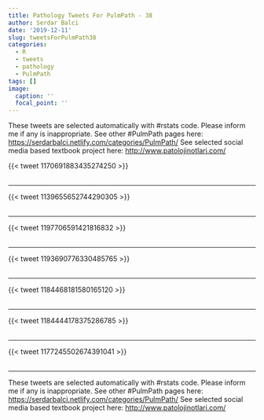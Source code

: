 ```yaml
---
title: Pathology Tweets For PulmPath - 38
author: Serdar Balci
date: '2019-12-11'
slug: tweetsForPulmPath38
categories:
  - R
  - tweets
  - pathology
  - PulmPath
tags: []
image:
  caption: ''
  focal_point: ''
---
```



These tweets are selected automatically with #rstats code. Please inform me if any is inappropriate.
See other #PulmPath pages here: https://serdarbalci.netlify.com/categories/PulmPath/ 
See selected social media based textbook project here: http://www.patolojinotlari.com/

{{< tweet 1170691883435274250 >}}
<br>
<br>
<hr>
{{< tweet 1139655652744290305 >}}
<br>
<br>
<hr>
{{< tweet 1197706591421816832 >}}
<br>
<br>
<hr>
{{< tweet 1193690776330485765 >}}
<br>
<br>
<hr>
{{< tweet 1184468181580165120 >}}
<br>
<br>
<hr>
{{< tweet 1184444178375286785 >}}
<br>
<br>
<hr>
{{< tweet 1177245502674391041 >}}
<br>
<br>
<hr>


These tweets are selected automatically with #rstats code. Please inform me if any is inappropriate.
See other #PulmPath pages here: https://serdarbalci.netlify.com/categories/PulmPath/ 
See selected social media based textbook project here: http://www.patolojinotlari.com/
